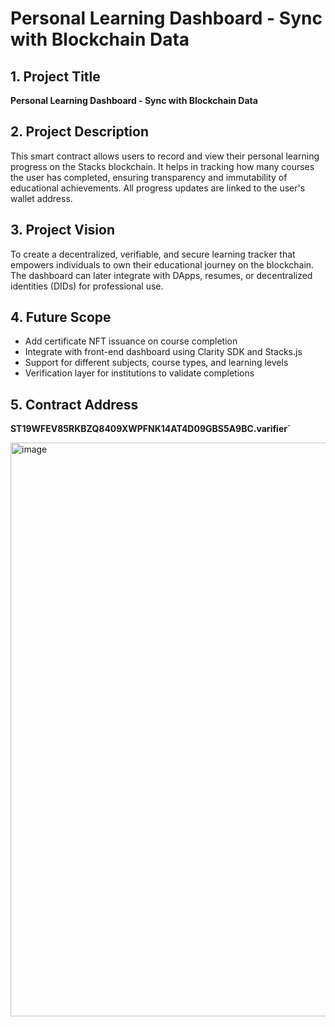# Personal Learning Dashboard - Sync with Blockchain Data

## 1. Project Title
**Personal Learning Dashboard - Sync with Blockchain Data**

## 2. Project Description
This smart contract allows users to record and view their personal learning progress on the Stacks blockchain. It helps in tracking how many courses the user has completed, ensuring transparency and immutability of educational achievements. All progress updates are linked to the user's wallet address.

## 3. Project Vision
To create a decentralized, verifiable, and secure learning tracker that empowers individuals to own their educational journey on the blockchain. The dashboard can later integrate with DApps, resumes, or decentralized identities (DIDs) for professional use.

## 4. Future Scope
- Add certificate NFT issuance on course completion
- Integrate with front-end dashboard using Clarity SDK and Stacks.js
- Support for different subjects, course types, and learning levels
- Verification layer for institutions to validate completions

## 5. Contract Address
**ST19WFEV85RKBZQ8409XWPFNK14AT4D09GBS5A9BC.varifier`**  

<img width="1913" height="918" alt="image" src="https://github.com/user-attachments/assets/c25516a2-ecee-4a20-b3c2-738f46ac9393" />
